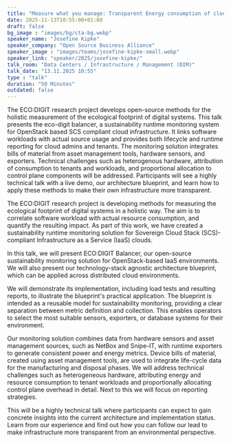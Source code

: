 ```yaml
---
title: "Measure what you manage: Transparent Energy consumption of cloud infrastructure 🇬🇧"
date: 2025-11-13T10:55:00+01:00
draft: false
bg_image : "images/bg/cta-bg.webp"
speaker_name: "Josefine Kipke"
speaker_company: "Open Source Business Alliance"
speaker_image : "images/teams/josefine-kipke-small.webp"
speaker_link: "speaker/2025/josefine-kipke/"
talk_room: "Data Centers / Infrastructure / Management (DIM)"
talk_date: "13.11.2025 10:55"
type : "talk"
duration: "50 Minutes"
outdated: false
---
```


The ECO:DIGIT research project develops open-source methods for the holistic measurement of the ecological footprint  of digital systems. This talk presents the eco-digit balancer, a sustainability runtime monitoring system for OpenStack based SCS compliant cloud infrastructure. It links software workloads with actual source usage and provides both lifecycle and runtime reporting for cloud admins and tenants. The monitoring solution integrates bills of material from asset management tools, hardware sensors, and exporters. Technical challenges such as heterogenous hardware, attribution of consumption to tenants and workloads, and proportional allocation to control plane components will be addressed. Participants will see a highly technical talk with a live demo, our architecture blueprint, and learn how to apply these methods to make their own infrastructure more transparent.

The ECO:DIGIT research project is developing methods for measuring the ecological footprint of digital systems in a holistic way. The aim is to correlate software workload with actual resource consumption, and quantify the resulting impact.  As part of this work, we have created a sustainability runtime monitoring solution for Sovereign Cloud Stack (SCS)-compliant Infrastructure as a Service (IaaS) clouds.

In this talk, we will present ECO:DIGIT Balancer, our open-source sustainability monitoring solution for OpenStack-based IaaS environments. We will also present our technology-stack agnostic architecture blueprint, which can be applied across distributed cloud environments.

We will demonstrate its implementation, including load tests and resulting reports, to illustrate the blueprint's practical application. The blueprint is intended as a reusable model for sustainability monitoring, providing a clear separation between metric definition and collection. This enables operators to select the most suitable sensors, exporters, or database systems for their environment.

Our monitoring solution combines data from hardware sensors and asset management sources, such as NetBox and Snipe-IT, with runtime exporters to generate consistent power and energy metrics. Device bills of material, created using asset management tools, are used to integrate life-cycle data for the manufacturing and disposal phases. We will address technical challenges such as heterogeneous hardware, attributing energy and resource consumption to tenant workloads and proportionally allocating control plane overhead in detail. Next to this we will focus on reporting strategies.

This will be a highly technical talk where participants can expect to gain concrete insights into the current architecture and implementation status. Learn from our experience and find out how you can follow our lead to make infrastructure more transparent from an environmental perspective.

